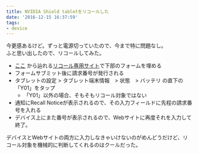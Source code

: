 ```yaml
---
title: NVIDIA Shield tabletをリコールした
date: '2016-12-15 16:37:59'
tags:
- device
---
```


今更感あるけど。ずっと電源切っていたので、今まで特に問題なし。   
ふと思い出したので、リコールしてみた。

- [ここ](http://www.nvidia.co.jp/object/nvidia-shield-tablet-recall-08062015-jp.html) から辿れる[リコール専用サイト](http://tabletrecall.expertproductinquiry.com/)で下部のフォームを埋める
- フォームサブミット後に請求番号が発行される
- タブレットの設定 > タブレット端末情報　> 状態　> バッテリ の直下の「Y01」をタップ
  - 「Y01」以外の場合、そもそもリコール対象ではない
- 通知にRecall Noticeが表示されるので、その入力フィールドに先程の請求番号を入れる
- デバイス上にまた番号が表示されるので、Webサイトに再度それを入力して終了。

デバイスとWebサイトの両方に入力しなきゃいけないのがめんどうだけど、リコール対象を機械的に判断してくれるのはクールだった。
